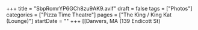 +++
title = "SbpRomrYP6GCh8zu9AK9.avif"
draft = false
tags = ["Photos"]
categories = ["Pizza Time Theatre"]
pages = ["The King / King Kat (Lounge)"]
startDate = ""
+++
[[Danvers, MA (139 Endicott St)
